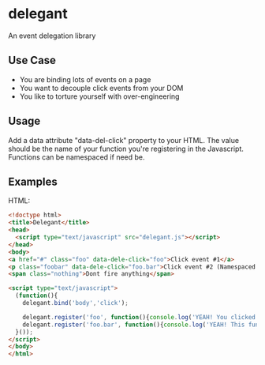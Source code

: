 # delegant

An event delegation library


## Use Case

- You are binding lots of events on a page
- You want to decouple click events from your DOM
- You like to torture yourself with over-engineering


## Usage

Add a data attribute "data-del-click" property to your HTML. The value should be the name of your function you're registering in the Javascript. Functions can be namespaced if need be.

## Examples
HTML:
```html
<!doctype html>
<title>Delegant</title>
<head>
  <script type="text/javascript" src="delegant.js"></script>
</head>
<body>
<a href="#" class="foo" data-dele-click="foo">Click event #1</a>
<p class="foobar" data-dele-click="foo.bar">Click event #2 (Namespaced functions)</p>
<span class="nothing">Dont fire anything</span>

<script type="text/javascript">
  (function(){
    delegant.bind('body','click');

    delegant.register('foo', function(){console.log('YEAH! You clicked it!');})
    delegant.register('foo.bar', function(){console.log('YEAH! This function is namespaced!');})
  }());
</script>
</body>
</html>
```
